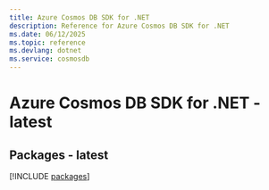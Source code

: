 ```yaml
---
title: Azure Cosmos DB SDK for .NET
description: Reference for Azure Cosmos DB SDK for .NET
ms.date: 06/12/2025
ms.topic: reference
ms.devlang: dotnet
ms.service: cosmosdb
---
```

# Azure Cosmos DB SDK for .NET - latest
## Packages - latest
[!INCLUDE [packages](cosmos-db-index.md)]